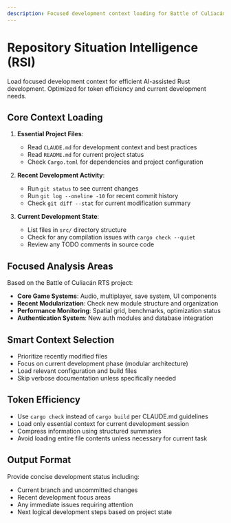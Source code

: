 ```yaml
---
description: Focused development context loading for Battle of Culiacán RTS
---
```


# Repository Situation Intelligence (RSI)

Load focused development context for efficient AI-assisted Rust development. Optimized for token efficiency and current development needs.

## Core Context Loading

1. **Essential Project Files**:
   - Read `CLAUDE.md` for development context and best practices
   - Read `README.md` for current project status
   - Check `Cargo.toml` for dependencies and project configuration

2. **Recent Development Activity**:
   - Run `git status` to see current changes
   - Run `git log --oneline -10` for recent commit history
   - Check `git diff --stat` for current modification summary

3. **Current Development State**:
   - List files in `src/` directory structure
   - Check for any compilation issues with `cargo check --quiet`
   - Review any TODO comments in source code

## Focused Analysis Areas

Based on the Battle of Culiacán RTS project:

- **Core Game Systems**: Audio, multiplayer, save system, UI components
- **Recent Modularization**: Check new module structure and organization
- **Performance Monitoring**: Spatial grid, benchmarks, optimization status
- **Authentication System**: New auth modules and database integration

## Smart Context Selection

- Prioritize recently modified files
- Focus on current development phase (modular architecture)
- Load relevant configuration and build files
- Skip verbose documentation unless specifically needed

## Token Efficiency

- Use `cargo check` instead of `cargo build` per CLAUDE.md guidelines
- Load only essential context for current development session
- Compress information using structured summaries
- Avoid loading entire file contents unless necessary for current task

## Output Format

Provide concise development status including:
- Current branch and uncommitted changes
- Recent development focus areas
- Any immediate issues requiring attention
- Next logical development steps based on project state